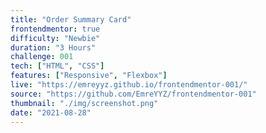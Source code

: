 ```yaml
---
title: "Order Summary Card"
frontendmentor: true
difficulty: "Newbie"
duration: "3 Hours"
challenge: 001
tech: ["HTML", "CSS"]
features: ["Responsive", "Flexbox"]
live: "https://emreyyz.github.io/frontendmentor-001/"
source: "https://github.com/EmreYYZ/frontendmentor-001"
thumbnail: "./img/screenshot.png"
date: "2021-08-28"
---
```

